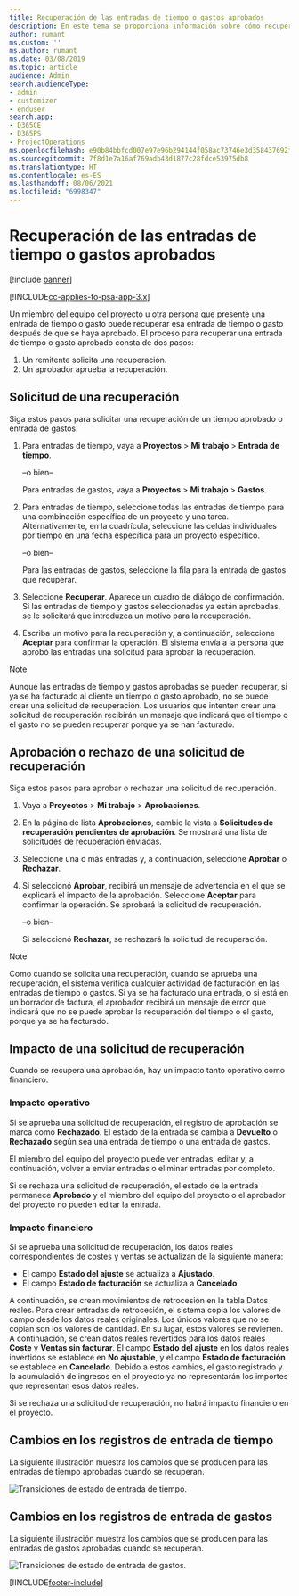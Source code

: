 ```yaml
---
title: Recuperación de las entradas de tiempo o gastos aprobados
description: En este tema se proporciona información sobre cómo recuperar una transacción de tiempo o gasto aprobada previamente.
author: rumant
ms.custom: ''
ms.author: rumant
ms.date: 03/08/2019
ms.topic: article
audience: Admin
search.audienceType:
- admin
- customizer
- enduser
search.app:
- D365CE
- D365PS
- ProjectOperations
ms.openlocfilehash: e90b84bbfcd007e97e96b294144f058ac73746e3d358437692f0a8e6e92b8de3
ms.sourcegitcommit: 7f8d1e7a16af769adb43d1877c28fdce53975db8
ms.translationtype: HT
ms.contentlocale: es-ES
ms.lasthandoff: 08/06/2021
ms.locfileid: "6998347"
---
```

# <a name="recall-approved-time-or-expense-entries"></a>Recuperación de las entradas de tiempo o gastos aprobados

[!include [banner](../includes/psa-now-project-operations.md)]

[!INCLUDE[cc-applies-to-psa-app-3.x](../includes/cc-applies-to-psa-app-3x.md)]

Un miembro del equipo del proyecto u otra persona que presente una entrada de tiempo o gasto puede recuperar esa entrada de tiempo o gasto después de que se haya aprobado. El proceso para recuperar una entrada de tiempo o gasto aprobado consta de dos pasos:

1. Un remitente solicita una recuperación.
2. Un aprobador aprueba la recuperación.

## <a name="request-a-recall"></a>Solicitud de una recuperación

Siga estos pasos para solicitar una recuperación de un tiempo aprobado o entrada de gastos.

1. Para entradas de tiempo, vaya a **Proyectos** \> **Mi trabajo** \> **Entrada de tiempo**.

    –o bien–

    Para entradas de gastos, vaya a **Proyectos** \> **Mi trabajo** \> **Gastos**.

2. Para entradas de tiempo, seleccione todas las entradas de tiempo para una combinación específica de un proyecto y una tarea. Alternativamente, en la cuadrícula, seleccione las celdas individuales por tiempo en una fecha específica para un proyecto específico.

    –o bien–

    Para las entradas de gastos, seleccione la fila para la entrada de gastos que recuperar.

3. Seleccione **Recuperar**. Aparece un cuadro de diálogo de confirmación. Si las entradas de tiempo y gastos seleccionadas ya están aprobadas, se le solicitará que introduzca un motivo para la recuperación.
4. Escriba un motivo para la recuperación y, a continuación, seleccione **Aceptar** para confirmar la operación. El sistema envía a la persona que aprobó las entradas una solicitud para aprobar la recuperación.

> [!NOTE]
> Aunque las entradas de tiempo y gastos aprobadas se pueden recuperar, si ya se ha facturado al cliente un tiempo o gasto aprobado, no se puede crear una solicitud de recuperación. Los usuarios que intenten crear una solicitud de recuperación recibirán un mensaje que indicará que el tiempo o el gasto no se pueden recuperar porque ya se han facturado.

## <a name="approve-or-reject-a-recall-request"></a>Aprobación o rechazo de una solicitud de recuperación

Siga estos pasos para aprobar o rechazar una solicitud de recuperación.

1. Vaya a **Proyectos** \> **Mi trabajo** \> **Aprobaciones**.
2. En la página de lista **Aprobaciones**, cambie la vista a **Solicitudes de recuperación pendientes de aprobación**. Se mostrará una lista de solicitudes de recuperación enviadas.
3. Seleccione una o más entradas y, a continuación, seleccione **Aprobar** o **Rechazar**.
4. Si seleccionó **Aprobar**, recibirá un mensaje de advertencia en el que se explicará el impacto de la aprobación. Seleccione **Aceptar** para confirmar la operación. Se aprobará la solicitud de recuperación.

    –o bien–

    Si seleccionó **Rechazar**, se rechazará la solicitud de recuperación.

> [!NOTE]
> Como cuando se solicita una recuperación, cuando se aprueba una recuperación, el sistema verifica cualquier actividad de facturación en las entradas de tiempo o gastos. Si ya se ha facturado una entrada, o si está en un borrador de factura, el aprobador recibirá un mensaje de error que indicará que no se puede aprobar la recuperación del tiempo o el gasto, porque ya se ha facturado.

## <a name="impact-of-a-recall-request"></a>Impacto de una solicitud de recuperación

Cuando se recupera una aprobación, hay un impacto tanto operativo como financiero.

### <a name="operational-impact"></a>Impacto operativo

Si se aprueba una solicitud de recuperación, el registro de aprobación se marca como **Rechazado**. El estado de la entrada se cambia a **Devuelto** o **Rechazado** según sea una entrada de tiempo o una entrada de gastos.

El miembro del equipo del proyecto puede ver entradas, editar y, a continuación, volver a enviar entradas o eliminar entradas por completo.

Si se rechaza una solicitud de recuperación, el estado de la entrada permanece **Aprobado** y el miembro del equipo del proyecto o el aprobador del proyecto no pueden editar la entrada.

### <a name="financial-impact"></a>Impacto financiero

Si se aprueba una solicitud de recuperación, los datos reales correspondientes de costes y ventas se actualizan de la siguiente manera:

- El campo **Estado del ajuste** se actualiza a **Ajustado**.
- El campo **Estado de facturación** se actualiza a **Cancelado**.

A continuación, se crean movimientos de retrocesión en la tabla Datos reales. Para crear entradas de retrocesión, el sistema copia los valores de campo desde los datos reales originales. Los únicos valores que no se copian son los valores de cantidad. En su lugar, estos valores se revierten. A continuación, se crean datos reales revertidos para los datos reales **Coste** y **Ventas sin facturar**. El campo **Estado del ajuste** en los datos reales invertidos se establece en **No ajustable**, y el campo **Estado de facturación** se establece en **Cancelado**. Debido a estos cambios, el gasto registrado y la acumulación de ingresos en el proyecto ya no representarán los importes que representan esos datos reales.

Si se rechaza una solicitud de recuperación, no habrá impacto financiero en el proyecto.

## <a name="changes-to-time-entry-records"></a>Cambios en los registros de entrada de tiempo

La siguiente ilustración muestra los cambios que se producen para las entradas de tiempo aprobadas cuando se recuperan.

![Transiciones de estado de entrada de tiempo.](media/TimeEntryStateTransitions.png)

## <a name="changes-to-expense-entry-records"></a>Cambios en los registros de entrada de gastos

La siguiente ilustración muestra los cambios que se producen para las entradas de gastos aprobadas cuando se recuperan.

![Transiciones de estado de entrada de gastos.](media/ExpenseEntryStateTransitions.png)


[!INCLUDE[footer-include](../includes/footer-banner.md)]